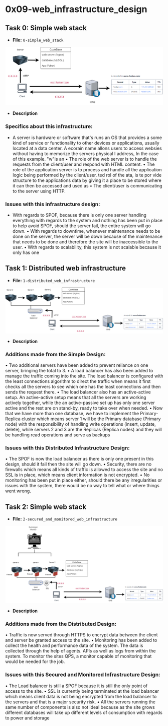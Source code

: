 # 0x09-web_infrastructure_design

## Task 0: Simple web stack
- **File:** `0-simple_web_stack` 

![alt text](Task0.drawio.png)
- **Description** 
### Specifics about this infrastructure:
- A server is hardware or software that's runs an OS that provides a some kind of service or functionality to other devices or applications, usually located at a data center.
A ecorain name allons users to access websies without having to memorize the servers physical I address, In the case of this example. "w"is an
• The role of the web server is to handle the requests from the client/user and respond with HTML content.
• The role of the application server is to process and handle all the application logic being performed by the client/user. ted rol of the ata, is te por vide structure to the applications data by giving it a place to be stored where it can then be accessed and used as
• The client/user is communicating to the server using HTTP.

### Issues with this infrastructure design:
- With regards to SPOF, because there is only one server handling everything with regards to the system and nothing has been put in place to help avoid
SPOF, should the server fail, the entire system will go down.
• With regards to downtime, whenever maintenance needs to be done on the server, the server will be down because of the maintenance that needs to be done and therefore the site will be inaccessible to the user.
• With regards to scalability, this system is not scalable because it only has one

## Task 1: Distributed web infrastructure
- **File:** `1-distributed_web_infrastructure`

![alt text](Task1.drawio.png)
- **Description** 
### Additions made from the Simple Design:
• Two additional servers have been added to prevent reliance on one server, bringing the total to 3.
• A load balancer has also been added to manage the traffic coming into the site. The load balancer is configured with the least connections algorithm to direct the traffic when means it first checks all the servers to see which one has the least connections and then sends the request there.
• The load balancer also has an active-active setup. An active-active setup means that all the servers are working actively together, while the an active-passive set up has only one server active and the rest are on stand-by, ready to take over when needed.
• Now that we have more than one database, we have to implement the Primary-Replica cluster which means server 1 will be the Primary database (Primary node) with the responsibility of handling write operations (insert, update, delete), while servers 2 and 3 are the Replicas (Replica nodes) and they will be handling read operations and serve as backups

### Issues with this Distributed Infrastructure Design:
• The SPOF is now the load balancer as there is only one present in this design, should it fail then the site will go down.
• Security, there are no firewalls which means all kinds of traffic is allowed to access the site and no SSL is in place, which means client information is not encrypted.
• No monitoring has been put in place either, should there be any irregularities or issues with the system, there would be no way to tell what or where things went wrong.

## Task 2: Simple web stack
- **File:** `2-secured_and_monitored_web_infrastructure`

![alt text](Task2.drawio.png)
- **Description** 
### Additions made from the Distributed Design:
• Traffic is now served through HTTPS to encrypt data between the client and server
be granted access to the site.
• Monitoring has been added to collect the health and performance data of the system. The data is collected through the help of agents.
APls as well as logs from within the system. To monitor the sites QPS, a monitor capable of monitoring that would be needed for the job.

### Issues with this Secured and Monitored Infrastructure Design:
• The Load balancer is still a SPOF because it is still the only point of access to the site.
• SSL is currently being terminated at the load balancer which means client data is not being encrypted from the load balancer to the servers and that is a major security risk.
• All the servers running the same number of components is also not ideal because as the site grows different databases will take up different levels of consumption with regards to power and storage